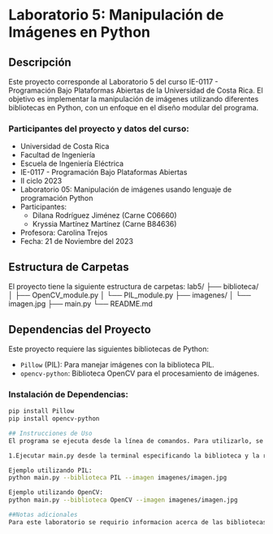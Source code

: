 # Laboratorio 5: Manipulación de Imágenes en Python

## Descripción
Este proyecto corresponde al Laboratorio 5 del curso IE-0117 - Programación Bajo Plataformas Abiertas de la Universidad de Costa Rica. El objetivo es implementar la manipulación de imágenes utilizando diferentes bibliotecas en Python, con un enfoque en el diseño modular del programa.

### Participantes del proyecto y datos del curso:
- Universidad de Costa Rica
- Facultad de Ingeniería
- Escuela de Ingeniería Eléctrica
- IE-0117 - Programación Bajo Plataformas Abiertas
- II ciclo 2023
- Laboratorio 05: Manipulación de imágenes usando lenguaje de programación Python
- Participantes:
  - Dilana Rodríguez Jiménez (Carne C06660)
  - Kryssia Martínez Martínez (Carne B84636)
- Profesora: Carolina Trejos
- Fecha: 21 de Noviembre del 2023

## Estructura de Carpetas
El proyecto tiene la siguiente estructura de carpetas:
lab5/
├── biblioteca/
│ ├── OpenCV_module.py
│ └── PIL_module.py
├── imagenes/
│ └── imagen.jpg
├── main.py
└── README.md

## Dependencias del Proyecto
Este proyecto requiere las siguientes bibliotecas de Python:
- `Pillow` (PIL): Para manejar imágenes con la biblioteca PIL.
- `opencv-python`: Biblioteca OpenCV para el procesamiento de imágenes.

### Instalación de Dependencias:
```bash
pip install Pillow
pip install opencv-python

## Instrucciones de Uso
El programa se ejecuta desde la línea de comandos. Para utilizarlo, se siguen los siguientes pasos:

1.Ejecutar main.py desde la terminal especificando la biblioteca y la ruta de la imagen a procesar.

Ejemplo utilizando PIL:
python main.py --biblioteca PIL --imagen imagenes/imagen.jpg

Ejemplo utilizando OpenCV:
python main.py --biblioteca OpenCV --imagen imagenes/imagen.jpg

##Notas adicionales
Para este laboratorio se requirio informacion acerca de las bibliotecas a utilizar, adicional a eso se agrego una estructura modular que funciona de manera ordenada, se probo el programa en la maquina virtual y en VSCODE por lo cual funciona con la imagen guardada en la carpeta de imagenes segun lo esperado. 


